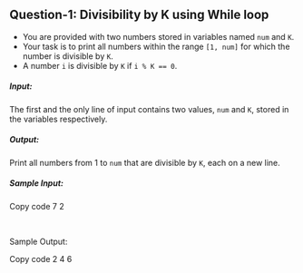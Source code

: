 ## Question-1: Divisibility by K using While loop
- You are provided with two numbers stored in variables named `num` and `K`.
- Your task is to print all numbers within the range `[1, num]` for which the number is divisible by `K`.
- A number `i` is divisible by `K` if `i % K == 0`.

##### Input:
The first and the only line of input contains two values, `num` and `K`, stored in the variables respectively.

##### Output:
Print all numbers from 1 to `num` that are divisible by `K`, each on a new line.

##### Sample Input:

Copy code 7 2

​

Sample Output:

Copy code 2 4 6